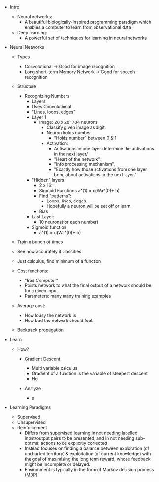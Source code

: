 - Intro
  - Neural networks:
    - A beautiful biologically-inspired programming paradigm which enables a computer to learn from observational data
  - Deep learning:
    - A powerful set of techniques for learning in neural networks
- Neural Networks

  - Types
    - Convolutional -> Good for image recognition
    - Long short-term Memory Network -> Good for speech recognition
  - Structure

    - Recognizing Numbers
      - Layers
      - Uses Convolutional
      - "Lines, loops, edges"
      - Layer 1
        - Image: 28 x 28: 784 neurons
          - Classify given image as digit.
          - Neuron holds number
            - "Holds number" between 0 & 1
          - Activation:
            - Activations in one layer determine the activations in the next layer/
            - "Heart of the network",
            - "Info processing mechanism",
            - "Exactly how those activations from one layer bring about activations in the next layer."
      - "Hidden" layers
        - 2 x 16:
        - Sigmoid Functions
          a^(1) = σ(Wa^(0)+ b)
        - Find "patterns":
          - Loops, lines, edges.
          - Hopefully a neuron will be set off or learn
        - Bias
      - Last Layer:
        - 10 neurons(for each number)
      - Sigmoid function
        - a^(1) = σ(Wa^(0)+ b)

  - Train a bunch of times
  - See how accurately it classifies
  - Just calculus, find minimum of a function
  - Cost functions:
    - "Bad Computer"
    - Points network to what the final output of a network should be for a given input.
    - Parameters: many many training examples
  - Average cost:
    - How lousy the network is
    - How bad the network should feel.
  - Backtrack propagation

- Learn

  - How?

    - Gradient Descent

      - Multi variable calculus
      - Gradient of a function is the variable of steepest descent
      - Ho

    - Analyze
      - s

- Learning Paradigms
  - Supervised
  - Unsupervised
  - Reinforcement
    - Differs from supervised learning in not needing labelled input/output pairs to be presented, and in not needing sub-optimal actions to be explicitly corrected
    - Instead focuses on finding a balance between exploration (of uncharted territory) & exploitation (of current knowledge) with the goal of maximizing the long term reward, whose feedback might be incomplete or delayed.
    - Environment is typically in the form of Markov decision process (MDP)
